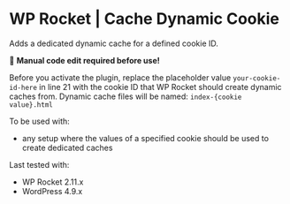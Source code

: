 # WP Rocket | Cache Dynamic Cookie

Adds a dedicated dynamic cache for a defined cookie ID.

📝 **Manual code edit required before use!**

Before you activate the plugin, replace the placeholder value `your-cookie-id-here` in line 21 with the cookie ID that WP Rocket should create dynamic caches from. Dynamic cache files will be named: `index-{cookie value}.html`

To be used with:
* any setup where the values of a specified cookie should be used to create dedicated caches

Last tested with:
* WP Rocket 2.11.x
* WordPress 4.9.x
